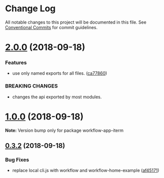 # Change Log

All notable changes to this project will be documented in this file.
See [Conventional Commits](https://conventionalcommits.org) for commit guidelines.

<a name="2.0.0"></a>
# [2.0.0](https://github.com/havardh/workflow/compare/workflow-app-iterm@1.0.0...workflow-app-iterm@2.0.0) (2018-09-18)


### Features

* use only named exports for all files. ([ca77860](https://github.com/havardh/workflow/commit/ca77860))


### BREAKING CHANGES

* changes the api exported by most modules.





<a name="1.0.0"></a>
# [1.0.0](https://github.com/havardh/workflow/compare/workflow-app-iterm@0.3.2...workflow-app-iterm@1.0.0) (2018-09-18)

**Note:** Version bump only for package workflow-app-iterm





<a name="0.3.2"></a>
## [0.3.2](https://github.com/havardh/workflow/compare/workflow-app-iterm@0.3.1...workflow-app-iterm@0.3.2) (2018-09-18)


### Bug Fixes

* replace local cli.js with workflow and workflow-home-example ([af45171](https://github.com/havardh/workflow/commit/af45171))
